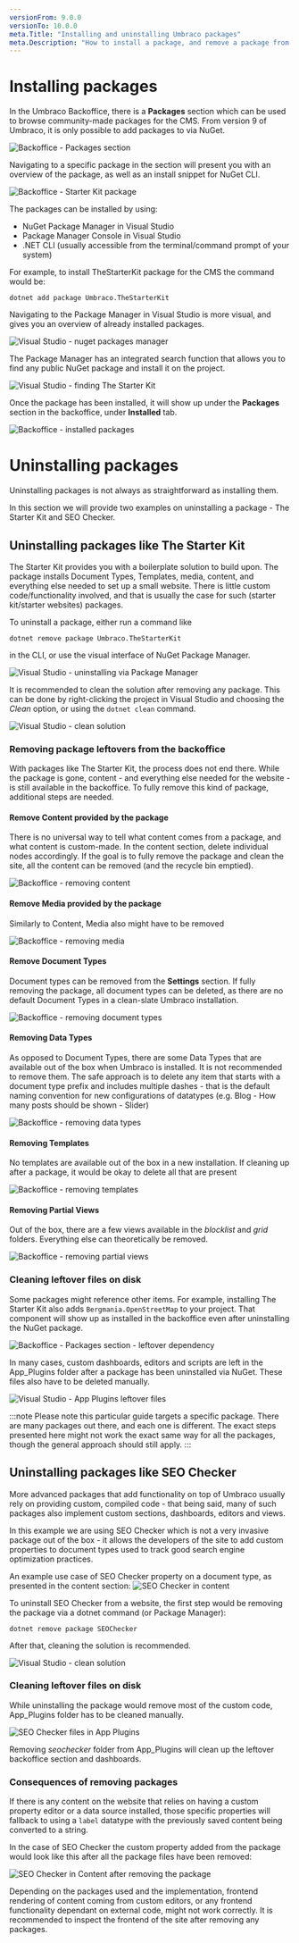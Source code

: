 ```yaml
---
versionFrom: 9.0.0
versionTo: 10.0.0
meta.Title: "Installing and uninstalling Umbraco packages"
meta.Description: "How to install a package, and remove a package from a solution"
---
```


# Installing packages

In the Umbraco Backoffice, there is a **Packages** section which can be used to browse community-made packages for the CMS. From version 9 of Umbraco, it is only possible to add packages to via NuGet.

![Backoffice - Packages section](images/backoffice-packages-section.png)

Navigating to a specific package in the section will present you with an overview of the package, as well as an install snippet for NuGet CLI.

![Backoffice - Starter Kit package](images/backoffice-packages-section-package.png)

The packages can be installed by using:
- NuGet Package Manager in Visual Studio
- Package Manager Console in Visual Studio
- .NET CLI (usually accessible from the terminal/command prompt of your system)

For example, to install TheStarterKit package for the CMS the command would be:

`dotnet add package Umbraco.TheStarterKit`

Navigating to the Package Manager in Visual Studio is more visual, and gives you an overview of already installed packages.

![Visual Studio - nuget packages manager](images/nuget-installing-options.png)

The Package Manager has an integrated search function that allows you to find any public NuGet package and install it on the project.

![Visual Studio - finding The Starter Kit](images/nuget-package-in-manager.png)

Once the package has been installed, it will show up under the **Packages** section in the backoffice, under **Installed** tab.

![Backoffice - installed packages](images/backoffice-installed-packages.png)

# Uninstalling packages

Uninstalling packages is not always as straightforward as installing them.

In this section we will provide two examples on uninstalling a package - The Starter Kit and SEO Checker.

## Uninstalling packages like The Starter Kit

The Starter Kit provides you with a boilerplate solution to build upon. The package installs Document Types, Templates, media, content, and everything else needed to set up a small website. There is little custom code/functionality involved, and that is usually the case for such (starter kit/starter websites) packages.

To uninstall a package, either run a command like

`dotnet remove package Umbraco.TheStarterKit`

in the CLI, or use the visual interface of NuGet Package Manager.

![Visual Studio - uninstalling via Package Manager](images/uninstalling-via-nuget-package-manager.png)

It is recommended to clean the solution after removing any package. This can be done by right-clicking the project in Visual Studio and choosing the *Clean* option, or using the `dotnet clean` command.

![Visual Studio - clean solution](images/vs-cleaning-solution.png)

### Removing package leftovers from the backoffice

With packages like The Starter Kit, the process does not end there. While the package is gone, content - and everything else needed for the website - is still available in the backoffice. To fully remove this kind of package, additional steps are needed.

#### Remove Content provided by the package

There is no universal way to tell what content comes from a package, and what content is custom-made. In the content section, delete individual nodes accordingly. If the goal is to fully remove the package and clean the site, all the content can be removed (and the recycle bin emptied).

![Backoffice - removing content](images/removing-content.png)

#### Remove Media provided by the package
Similarly to Content, Media also might have to be removed

![Backoffice - removing media](images/removing-media.png)

#### Remove Document Types
Document types can be removed from the **Settings** section. If fully removing the package, all document types can be deleted, as there are no default Document Types in a clean-slate Umbraco installation.

![Backoffice - removing document types](images/removing-document-types.png)

#### Removing Data Types
As opposed to Document Types, there are some Data Types that are available out of the box when Umbraco is installed. It is not recommended to remove them. The safe approach is to delete any item that starts with a document type prefix and includes multiple dashes - that is the default naming convention for new configurations of datatypes (e.g. Blog - How many posts should be shown - Slider)

![Backoffice - removing data types](images/removing-datatypes.png)

#### Removing Templates
No templates are available out of the box in a new installation. If cleaning up after a package, it would be okay to delete all that are present

![Backoffice - removing templates](images/removing-templates.png)

#### Removing Partial Views
Out of the box, there are a few views available in the *blocklist* and *grid* folders. Everything else can theoretically be removed.

![Backoffice - removing partial views](images/removing-partials.png)

### Cleaning leftover files on disk

Some packages might reference other items. For example, installing The Starter Kit also adds `Bergmania.OpenStreetMap` to your project. That component will show up as installed in the backoffice even after uninstalling the NuGet package.

![Backoffice - Packages section - leftover dependency](images/installed-package-leftovers-backoffice.png)

In many cases, custom dashboards, editors and scripts are left in the App_Plugins folder after a package has been uninstalled via NuGet. These files also have to be deleted manually.

![Visual Studio - App Plugins leftover files](images/app-plugins-starterkit.png)

:::note
Please note this particular guide targets a specific package. There are many packages out there, and each one is different. The exact steps presented here might not work the exact same way for all the packages, though the general approach should still apply.
:::

## Uninstalling packages like SEO Checker

More advanced packages that add functionality on top of Umbraco usually rely on providing custom, compiled code - that being said, many of such packages also implement custom sections, dashboards, editors and views.

In this example we are using SEO Checker which is not a very invasive package out of the box - it allows the developers of the site to add custom properties to document types used to track good search engine optimization practices.

An example use case of SEO Checker property on a document type, as presented in the content section:
![SEO Checker in content](images/seochecker-content-section.png)

To uninstall SEO Checker from a website, the first step would be removing the package via a dotnet command (or Package Manager):

`dotnet remove package SEOChecker`

After that, cleaning the solution is recommended.

![Visual Studio - clean solution](images/vs-cleaning-solution.png)

### Cleaning leftover files on disk

While uninstalling the package would remove most of the custom code, App_Plugins folder has to be cleaned manually. 

![SEO Checker files in App Plugins](images/seochecker-app-plugins.png)

Removing *seochecker* folder from App_Plugins will clean up the leftover backoffice section and dashboards.

### Consequences of removing packages

If there is any content on the website that relies on having a custom property editor or a data source installed, those specific properties will fallback to using a `label` datatype with the previously saved content being converted to a string.

In the case of SEO Checker the custom property added from the package would look like this after all the package files have been removed:

![SEO Checker in Content after removing the package](images/seochecker-after-removal.png)

Depending on the packages used and the implementation, frontend rendering of content coming from custom editors, or any frontend functionality dependant on external code, might not work correctly. It is recommended to inspect the frontend of the site after removing any packages.
